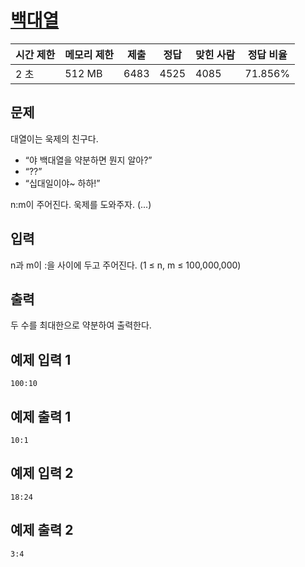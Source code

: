 # [백대열](https://www.acmicpc.net/problem/14490)

| 시간 제한 | 메모리 제한 | 제출 | 정답 | 맞힌 사람 | 정답 비율 |
| --- | --- | --- | --- | --- | --- |
| 2 초 | 512 MB | 6483 | 4525 | 4085 | 71.856% |

## 문제

대열이는 욱제의 친구다.

- “야 백대열을 약분하면 뭔지 알아?”
- “??”
- “십대일이야~ 하하!”

n:m이 주어진다. 욱제를 도와주자. (...)

## 입력

n과 m이 :을 사이에 두고 주어진다. (1 ≤ n, m ≤ 100,000,000)

## 출력

두 수를 최대한으로 약분하여 출력한다.

## 예제 입력 1

```
100:10

```

## 예제 출력 1

```
10:1

```

## 예제 입력 2

```
18:24

```

## 예제 출력 2

```
3:4
```
